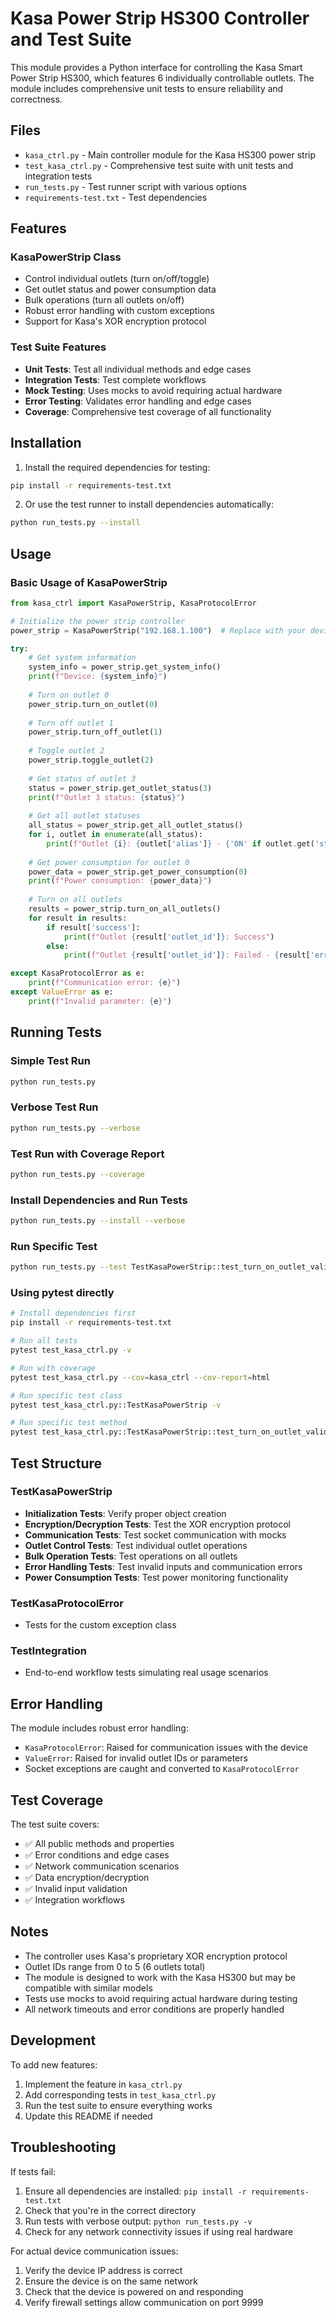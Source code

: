 # Kasa Power Strip HS300 Controller and Test Suite

This module provides a Python interface for controlling the Kasa Smart Power Strip HS300, which features 6 individually controllable outlets. The module includes comprehensive unit tests to ensure reliability and correctness.

## Files

- `kasa_ctrl.py` - Main controller module for the Kasa HS300 power strip
- `test_kasa_ctrl.py` - Comprehensive test suite with unit tests and integration tests
- `run_tests.py` - Test runner script with various options
- `requirements-test.txt` - Test dependencies

## Features

### KasaPowerStrip Class
- Control individual outlets (turn on/off/toggle)
- Get outlet status and power consumption data
- Bulk operations (turn all outlets on/off)
- Robust error handling with custom exceptions
- Support for Kasa's XOR encryption protocol

### Test Suite Features
- **Unit Tests**: Test all individual methods and edge cases
- **Integration Tests**: Test complete workflows
- **Mock Testing**: Uses mocks to avoid requiring actual hardware
- **Error Testing**: Validates error handling and edge cases
- **Coverage**: Comprehensive test coverage of all functionality

## Installation

1. Install the required dependencies for testing:
```bash
pip install -r requirements-test.txt
```

2. Or use the test runner to install dependencies automatically:
```bash
python run_tests.py --install
```

## Usage

### Basic Usage of KasaPowerStrip

```python
from kasa_ctrl import KasaPowerStrip, KasaProtocolError

# Initialize the power strip controller
power_strip = KasaPowerStrip("192.168.1.100")  # Replace with your device's IP

try:
    # Get system information
    system_info = power_strip.get_system_info()
    print(f"Device: {system_info}")
    
    # Turn on outlet 0
    power_strip.turn_on_outlet(0)
    
    # Turn off outlet 1
    power_strip.turn_off_outlet(1)
    
    # Toggle outlet 2
    power_strip.toggle_outlet(2)
    
    # Get status of outlet 3
    status = power_strip.get_outlet_status(3)
    print(f"Outlet 3 status: {status}")
    
    # Get all outlet statuses
    all_status = power_strip.get_all_outlet_status()
    for i, outlet in enumerate(all_status):
        print(f"Outlet {i}: {outlet['alias']} - {'ON' if outlet.get('state') else 'OFF'}")
    
    # Get power consumption for outlet 0
    power_data = power_strip.get_power_consumption(0)
    print(f"Power consumption: {power_data}")
    
    # Turn on all outlets
    results = power_strip.turn_on_all_outlets()
    for result in results:
        if result['success']:
            print(f"Outlet {result['outlet_id']}: Success")
        else:
            print(f"Outlet {result['outlet_id']}: Failed - {result['error']}")

except KasaProtocolError as e:
    print(f"Communication error: {e}")
except ValueError as e:
    print(f"Invalid parameter: {e}")
```

## Running Tests

### Simple Test Run
```bash
python run_tests.py
```

### Verbose Test Run
```bash
python run_tests.py --verbose
```

### Test Run with Coverage Report
```bash
python run_tests.py --coverage
```

### Install Dependencies and Run Tests
```bash
python run_tests.py --install --verbose
```

### Run Specific Test
```bash
python run_tests.py --test TestKasaPowerStrip::test_turn_on_outlet_valid_id
```

### Using pytest directly
```bash
# Install dependencies first
pip install -r requirements-test.txt

# Run all tests
pytest test_kasa_ctrl.py -v

# Run with coverage
pytest test_kasa_ctrl.py --cov=kasa_ctrl --cov-report=html

# Run specific test class
pytest test_kasa_ctrl.py::TestKasaPowerStrip -v

# Run specific test method
pytest test_kasa_ctrl.py::TestKasaPowerStrip::test_turn_on_outlet_valid_id -v
```

## Test Structure

### TestKasaPowerStrip
- **Initialization Tests**: Verify proper object creation
- **Encryption/Decryption Tests**: Test the XOR encryption protocol
- **Communication Tests**: Test socket communication with mocks
- **Outlet Control Tests**: Test individual outlet operations
- **Bulk Operation Tests**: Test operations on all outlets
- **Error Handling Tests**: Test invalid inputs and communication errors
- **Power Consumption Tests**: Test power monitoring functionality

### TestKasaProtocolError
- Tests for the custom exception class

### TestIntegration
- End-to-end workflow tests simulating real usage scenarios

## Error Handling

The module includes robust error handling:

- `KasaProtocolError`: Raised for communication issues with the device
- `ValueError`: Raised for invalid outlet IDs or parameters
- Socket exceptions are caught and converted to `KasaProtocolError`

## Test Coverage

The test suite covers:
- ✅ All public methods and properties
- ✅ Error conditions and edge cases
- ✅ Network communication scenarios
- ✅ Data encryption/decryption
- ✅ Invalid input validation
- ✅ Integration workflows

## Notes

- The controller uses Kasa's proprietary XOR encryption protocol
- Outlet IDs range from 0 to 5 (6 outlets total)
- The module is designed to work with the Kasa HS300 but may be compatible with similar models
- Tests use mocks to avoid requiring actual hardware during testing
- All network timeouts and error conditions are properly handled

## Development

To add new features:

1. Implement the feature in `kasa_ctrl.py`
2. Add corresponding tests in `test_kasa_ctrl.py`
3. Run the test suite to ensure everything works
4. Update this README if needed

## Troubleshooting

If tests fail:

1. Ensure all dependencies are installed: `pip install -r requirements-test.txt`
2. Check that you're in the correct directory
3. Run tests with verbose output: `python run_tests.py -v`
4. Check for any network connectivity issues if using real hardware

For actual device communication issues:
1. Verify the device IP address is correct
2. Ensure the device is on the same network
3. Check that the device is powered on and responding
4. Verify firewall settings allow communication on port 9999